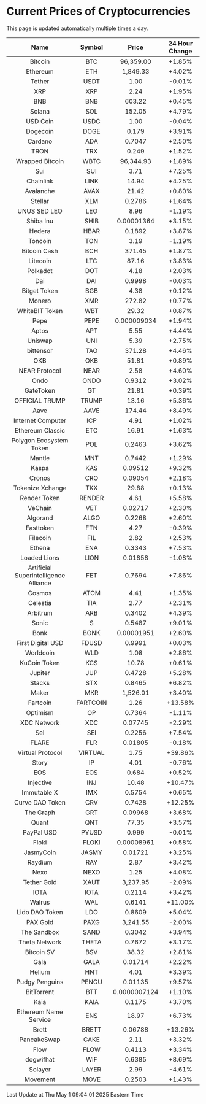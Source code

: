# Current Prices of Cryptocurrencies
This page is updated automatically multiple times a day.

| Name | Symbol | Price | 24 Hour Change |
| :---: |:---:| :---: | :---: |
| Bitcoin | BTC | 96,359.00 | +1.85% |
| Ethereum | ETH | 1,849.33 | +4.02% |
| Tether | USDT | 1.00 | -0.01% |
| XRP | XRP | 2.24 | +1.95% |
| BNB | BNB | 603.22 | +0.45% |
| Solana | SOL | 152.05 | +4.79% |
| USD Coin | USDC | 1.00 | -0.04% |
| Dogecoin | DOGE | 0.179 | +3.91% |
| Cardano | ADA | 0.7047 | +2.50% |
| TRON | TRX | 0.249 | +1.52% |
| Wrapped Bitcoin | WBTC | 96,344.93 | +1.89% |
| Sui | SUI | 3.71 | +7.25% |
| Chainlink | LINK | 14.94 | +4.25% |
| Avalanche | AVAX | 21.42 | +0.80% |
| Stellar | XLM | 0.2786 | +1.64% |
| UNUS SED LEO | LEO | 8.96 | -1.19% |
| Shiba Inu | SHIB | 0.00001364 | +3.15% |
| Hedera | HBAR | 0.1892 | +3.87% |
| Toncoin | TON | 3.19 | -1.19% |
| Bitcoin Cash | BCH | 371.45 | +1.87% |
| Litecoin | LTC | 87.16 | +3.83% |
| Polkadot | DOT | 4.18 | +2.03% |
| Dai | DAI | 0.9998 | -0.03% |
| Bitget Token | BGB | 4.38 | +0.12% |
| Monero | XMR | 272.82 | +0.77% |
| WhiteBIT Token | WBT | 29.32 | +0.87% |
| Pepe | PEPE | 0.000009034 | +1.94% |
| Aptos | APT | 5.55 | +4.44% |
| Uniswap | UNI | 5.39 | +2.75% |
| bittensor | TAO | 371.28 | +4.46% |
| OKB | OKB | 51.81 | +0.89% |
| NEAR Protocol | NEAR | 2.58 | +4.60% |
| Ondo | ONDO | 0.9312 | +3.02% |
| GateToken | GT | 21.81 | +0.39% |
| OFFICIAL TRUMP | TRUMP | 13.16 | +5.36% |
| Aave | AAVE | 174.44 | +8.49% |
| Internet Computer | ICP | 4.91 | +1.02% |
| Ethereum Classic | ETC | 16.91 | +1.63% |
| Polygon Ecosystem Token | POL | 0.2463 | +3.62% |
| Mantle | MNT | 0.7442 | +1.29% |
| Kaspa | KAS | 0.09512 | +9.32% |
| Cronos | CRO | 0.09054 | +2.18% |
| Tokenize Xchange | TKX | 29.88 | +0.13% |
| Render Token | RENDER | 4.61 | +5.58% |
| VeChain | VET | 0.02717 | +2.30% |
| Algorand | ALGO | 0.2268 | +2.60% |
| Fasttoken | FTN | 4.27 | -0.39% |
| Filecoin | FIL | 2.82 | +2.53% |
| Ethena | ENA | 0.3343 | +7.53% |
| Loaded Lions | LION | 0.01858 | -1.08% |
| Artificial Superintelligence Alliance | FET | 0.7694 | +7.86% |
| Cosmos | ATOM | 4.41 | +1.35% |
| Celestia | TIA | 2.77 | +2.31% |
| Arbitrum | ARB | 0.3402 | +4.39% |
| Sonic | S | 0.5487 | +9.01% |
| Bonk | BONK | 0.00001951 | +2.60% |
| First Digital USD | FDUSD | 0.9991 | +0.03% |
| Worldcoin | WLD | 1.08 | +2.86% |
| KuCoin Token | KCS | 10.78 | +0.61% |
| Jupiter | JUP | 0.4728 | +5.28% |
| Stacks | STX | 0.8465 | +6.82% |
| Maker | MKR | 1,526.01 | +3.40% |
| Fartcoin | FARTCOIN | 1.26 | +13.58% |
| Optimism | OP | 0.7364 | -1.11% |
| XDC Network | XDC | 0.07745 | -2.29% |
| Sei | SEI | 0.2256 | +7.54% |
| FLARE | FLR | 0.01805 | -0.18% |
| Virtual Protocol | VIRTUAL | 1.75 | +39.86% |
| Story | IP | 4.01 | -0.76% |
| EOS | EOS | 0.684 | +0.52% |
| Injective | INJ | 10.48 | +10.47% |
| Immutable X | IMX | 0.5754 | +0.65% |
| Curve DAO Token | CRV | 0.7428 | +12.25% |
| The Graph | GRT | 0.09968 | +3.68% |
| Quant | QNT | 77.35 | +3.57% |
| PayPal USD | PYUSD | 0.999 | -0.01% |
| Floki | FLOKI | 0.00008961 | +0.58% |
| JasmyCoin | JASMY | 0.01721 | +3.25% |
| Raydium | RAY | 2.87 | +3.42% |
| Nexo | NEXO | 1.25 | +4.08% |
| Tether Gold | XAUT | 3,237.95 | -2.09% |
| IOTA | IOTA | 0.2114 | +3.42% |
| Walrus | WAL | 0.6141 | +11.00% |
| Lido DAO Token | LDO | 0.8609 | +5.04% |
| PAX Gold | PAXG | 3,241.55 | -2.00% |
| The Sandbox | SAND | 0.3042 | +3.94% |
| Theta Network | THETA | 0.7672 | +3.17% |
| Bitcoin SV | BSV | 38.32 | +2.81% |
| Gala | GALA | 0.01714 | +2.22% |
| Helium | HNT | 4.01 | +3.39% |
| Pudgy Penguins | PENGU | 0.01135 | +9.57% |
| BitTorrent | BTT | 0.0000007124 | +1.10% |
| Kaia | KAIA | 0.1175 | +3.70% |
| Ethereum Name Service | ENS | 18.97 | +6.73% |
| Brett | BRETT | 0.06788 | +13.26% |
| PancakeSwap | CAKE | 2.11 | +3.32% |
| Flow | FLOW | 0.4113 | +3.34% |
| dogwifhat | WIF | 0.6385 | +8.69% |
| Solayer | LAYER | 2.99 | -4.61% |
| Movement | MOVE | 0.2503 | +1.43% |

Last Update at Thu May  1 09:04:01 2025 Eastern Time